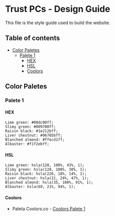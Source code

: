 # Trust PCs - Design Guide

This file is the style guide used to build the website. 

## Table of contents

- [Color Paletes](#color-paletes)
  - [Palete 1](#palete-1)
    - [HEX](#HEX)
    - [HSL](#HSL)
    - [Coolors](#Coolors)

## Color Paletes

### Palete 1
  #### HEX
    Lime green: #00dc00ff;
    Slimy green: #009700ff;
    Raisin black: #1e212bff;
    Liver chestnut: #96705bff;
    Blanched almond: #ffecd1ff;
    Albaster: #f1f2ebff;
    
#### HSL
    Lime green: hsla(120, 100%, 43%, 1);
    Slimy green: hsla(120, 100%, 30%, 1);
    Raisin black: hsla(226, 18%, 14%, 1);
    Liver chestnut: hsla(21, 24%, 47%, 1);
    Blanched almond: hsla(35, 100%, 91%, 1);
    Albaster: hsla(69, 21%, 94%, 1);
    
#### Coolors
- Paleta Coolors.co - [Coolors Palete 1](https://coolors.co/00dc00-009700-1e212b-96705b-ffecd1-f1f2eb)
   
